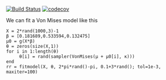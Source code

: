 [![Build Status](https://travis-ci.org/grero/DirectionalRegression.jl.svg?branch=master)](https://travis-ci.org/grero/DirectionalRegression.jl) [![codecov](https://codecov.io/gh/grero/DirectionalRegression.jl/branch/master/graph/badge.svg)](https://codecov.io/gh/grero/DirectionalRegression.jl)

We can fit a Von Mises model like this

	X = 2*rand(1000,3)-1
	β = [0.181689,0.533594,0.132475]
	μ0 = g(X*β)
	θ = zeros(size(X,1))
	for i in 1:length(θ)
		 θ[i] = rand(sampler(VonMises(μ + μ0[i], κ)))
	end
	rr = fitmodel(X, θ, 2*pi*rand()-pi, 0.1+3*rand(); tol=1e-3, maxiter=100)



